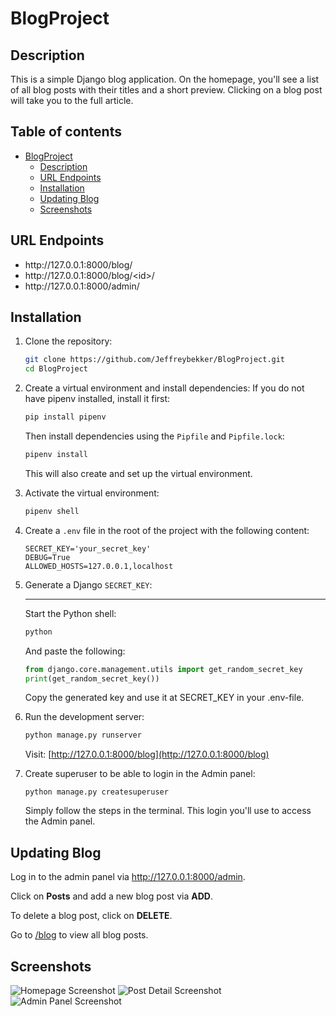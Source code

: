 # BlogProject

## Description
<p>This is a simple Django blog application. On the homepage, you'll see a list of all blog posts with their titles and a short preview. Clicking on a blog post will take you to the full article.</p>

## Table of contents
* [BlogProject](#blogproject)
  * [Description](#description)
  * [URL Endpoints](#url-endpoints)
  * [Installation](#installation)
  * [Updating Blog](#updating-blog)
  * [Screenshots](#screenshots)

## URL Endpoints
<ul>
  <li>http://127.0.0.1:8000/blog/</li>
  <li>http://127.0.0.1:8000/blog/&lt;id&gt;/</li>
  <li>http://127.0.0.1:8000/admin/</li>
</ul>

## Installation
1. Clone the repository:
    ```bash
    git clone https://github.com/Jeffreybekker/BlogProject.git
    cd BlogProject
    ```

2. Create a virtual environment and install dependencies:
    If you do not have pipenv installed, install it first:
    ```bash
    pip install pipenv
    ```
    Then install dependencies using the `Pipfile` and `Pipfile.lock`:
    ```bash
    pipenv install
    ```
    This will also create and set up the virtual environment.

3. Activate the virtual environment:
    ```bash
    pipenv shell
    ```

4. Create a `.env` file in the root of the project with the following content:
    ```env
    SECRET_KEY='your_secret_key'
    DEBUG=True
    ALLOWED_HOSTS=127.0.0.1,localhost
    ```

5. Generate a Django `SECRET_KEY`:<hr>
    Start the Python shell:
    ```bash
    python
    ```
    And paste the following:
    ```python
    from django.core.management.utils import get_random_secret_key
    print(get_random_secret_key())
    ```
    Copy the generated key and use it at SECRET_KEY in your .env-file.

6. Run the development server:
    ```bash
    python manage.py runserver
    ```
    Visit: [http://127.0.0.1:8000/blog](http://127.0.0.1:8000/blog)

7. Create superuser to be able to login in the Admin panel:
    ```
    python manage.py createsuperuser
    ```
    Simply follow the steps in the terminal. This login you'll use to access the Admin panel.

## Updating Blog
<p>Log in to the admin panel via <a href="http://127.0.0.1:8000/admin">http://127.0.0.1:8000/admin</a>.</p>
<p>Click on <strong>Posts</strong> and add a new blog post via <strong>ADD</strong>.</p>
<p>To delete a blog post, click on <strong>DELETE</strong>.</p>
<p>Go to <a href="http://127.0.0.1:8000/blog">/blog</a> to view all blog posts.</p>


## Screenshots
![Homepage Screenshot](https://github.com/user-attachments/assets/f0ff613b-b29e-44c3-a62d-b8db8dfcd285)
![Post Detail Screenshot](https://github.com/user-attachments/assets/ce1a417c-436e-4af4-b7bb-b3df9c334e06)
![Admin Panel Screenshot](https://github.com/user-attachments/assets/02e29bf2-a51b-4759-a0d8-92f9ec050f73)
